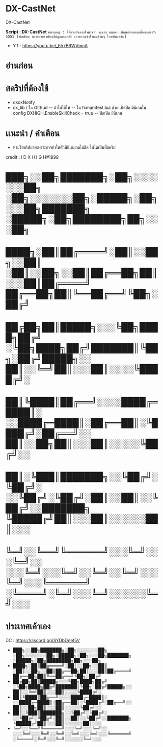 # DX-CastNet
DX-CastNet

**Script : DX-CastNet**
`หมายเหตุ : ได้แรงบันดาลใจมาจาก คุณตา ผมเอง เห็นเเกทอดแหเมื่อกลบางวัน 5555 [หัดเขียน บางอย่าอาจเขียนไม่ถูกตามหลัก เอาความเข้าใจผมล้วนๆ โทษทีนะครับ]`

- YT : https://youtu.be/_6h7B6WVbmA

# อ่านก่อน
# สคริปที่ต้องใช้
+ okokNotify
+ ox_lib / ใน Githud -- ถ้าไม่ใช้ให้ -- ใน fxmanifest.lua ด้วย เปิดปิด มินิเกมใน config DXHIGH.EnableSkillCheck = true -- ปิดเปิด มินิเกม


# เเนะนำ / คำเตือน
+ ห้ามรีสคริปบ่อยเพราะอาจทำให้ตัวมินิเกมกดไม่ติด ไม่ได้เป็นที่สคริป


credit : ! D X H I G H#1999



# ███╗░░██╗███████╗░██╗░░░░░░░██╗  ░██╗░░░░░░░██╗░█████╗░██╗░░░██╗███████╗  ░█████╗░██╗████████╗██╗░░░██╗
# ████╗░██║██╔════╝░██║░░██╗░░██║  ░██║░░██╗░░██║██╔══██╗██║░░░██║██╔════╝  ██╔══██╗██║╚══██╔══╝╚██╗░██╔╝
# ██╔██╗██║█████╗░░░╚██╗████╗██╔╝  ░╚██╗████╗██╔╝███████║╚██╗░██╔╝█████╗░░  ██║░░╚═╝██║░░░██║░░░░╚████╔╝░
# ██║╚████║██╔══╝░░░░████╔═████║░  ░░████╔═████║░██╔══██║░╚████╔╝░██╔══╝░░  ██║░░██╗██║░░░██║░░░░░╚██╔╝░░
# ██║░╚███║███████╗░░╚██╔╝░╚██╔╝░  ░░╚██╔╝░╚██╔╝░██║░░██║░░╚██╔╝░░███████╗  ╚█████╔╝██║░░░██║░░░░░░██║░░░
# ╚═╝░░╚══╝╚══════╝░░░╚═╝░░░╚═╝░░  ░░░╚═╝░░░╚═╝░░╚═╝░░╚═╝░░░╚═╝░░░╚══════╝  ░╚════╝░╚═╝░░░╚═╝░░░░░░╚═╝░░░

# ประเทศเค้าเอง
DC : https://discord.gg/SYDbDnet5V


+ ███╗░░██╗███████╗░██╗░░░░░░░██╗  ░██╗░░░░░░░██╗░█████╗░██╗░░░██╗███████╗  ░█████╗░██╗████████╗██╗░░░██╗
+ ████╗░██║██╔════╝░██║░░██╗░░██║  ░██║░░██╗░░██║██╔══██╗██║░░░██║██╔════╝  ██╔══██╗██║╚══██╔══╝╚██╗░██╔╝
+ ██╔██╗██║█████╗░░░╚██╗████╗██╔╝  ░╚██╗████╗██╔╝███████║╚██╗░██╔╝█████╗░░  ██║░░╚═╝██║░░░██║░░░░╚████╔╝░
+ ██║╚████║██╔══╝░░░░████╔═████║░  ░░████╔═████║░██╔══██║░╚████╔╝░██╔══╝░░  ██║░░██╗██║░░░██║░░░░░╚██╔╝░░
+ ██║░╚███║███████╗░░╚██╔╝░╚██╔╝░  ░░╚██╔╝░╚██╔╝░██║░░██║░░╚██╔╝░░███████╗  ╚█████╔╝██║░░░██║░░░░░░██║░░░
+ ╚═╝░░╚══╝╚══════╝░░░╚═╝░░░╚═╝░░  ░░░╚═╝░░░╚═╝░░╚═╝░░╚═╝░░░╚═╝░░░╚══════╝  ░╚════╝░╚═╝░░░╚═╝░░░░░░╚═╝░░░
